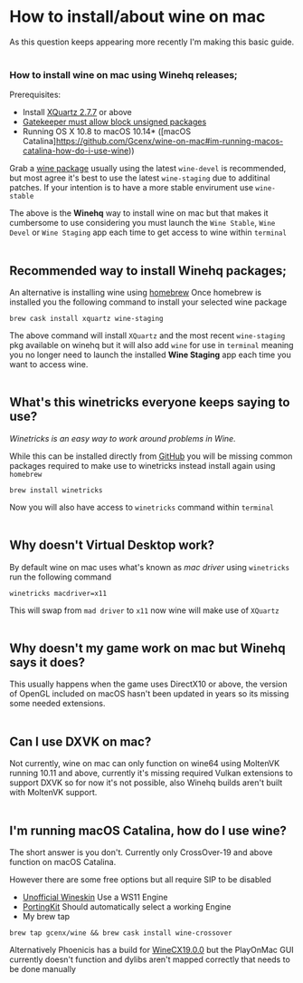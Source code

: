 # How to install/about wine on mac

As this question keeps appearing more recently I'm making this basic guide.
&NewLine;
&NewLine;
</br>
</br>
### How to install wine on mac using Winehq releases;
Prerequisites:
- Install [XQuartz 2.7.7](https://www.xquartz.org/releases/index.html) or above
- [Gatekeeper must allow block unsigned packages](https://www.imore.com/how-open-apps-anywhere-macos-catalina-and-mojave)
- Running OS X 10.8 to macOS 10.14* ([macOS Catalina]https://github.com/Gcenx/wine-on-mac#im-running-macos-catalina-how-do-i-use-wine))

Grab a [wine package](https://dl.winehq.org/wine-builds/macosx/download.html) usually using the latest `wine-devel` is recommended, but most agree it's best to use the latest `wine-staging` due to additinal patches.
If your intention is to have a more stable envirument use `wine-stable`

The above is the __Winehq__ way to install wine on mac but that makes it cumbersome to use considering you must launch the `Wine Stable`, `Wine Devel` or `Wine Staging` app each time to get access to wine within `terminal`
&NewLine;
&NewLine;
</br>
</br>
## Recommended way to install Winehq packages;
An alternative is installing wine using [homebrew](https://docs.brew.sh/Installation)
Once homebrew is installed you the following command to install your selected wine package
```
brew cask install xquartz wine-staging
```
The above command will install `XQuartz` and the most recent `wine-staging` pkg available on winehq but it will also add `wine` for use in `terminal` meaning you no longer need to launch the installed __Wine Staging__ app each time you want to access wine.
&NewLine;
&NewLine;
</br>
</br>
## What's this winetricks everyone keeps saying to use?
*Winetricks is an easy way to work around problems in Wine.*

While this can be installed directly from [GitHub](https://github.com/Winetricks/winetricks) you will be missing common packages required to make use to winetricks instead install again using `homebrew`
```
brew install winetricks
```
Now you will also have access to `winetricks` command within `terminal`
&NewLine;
&NewLine;
</br>
</br>
## Why doesn't __Virtual Desktop__ work?
By default wine on mac uses what's known as *mac driver* using `winetricks`  run the following command
```
winetricks macdriver=x11
```
This will swap from `mad driver` to `x11` now wine will make use of `XQuartz` 
&NewLine;
&NewLine;
</br>
</br>
## Why doesn't my game work on mac but Winehq says it does?
This usually happens when the game uses DirectX10 or above, the version of OpenGL included on macOS hasn't been updated in years so its missing some needed extensions.
&NewLine;
&NewLine;
</br>
</br>
## Can I use DXVK on mac?
Not currently, wine on mac can only function on wine64 using MoltenVK running 10.11 and above, currently it's missing required Vulkan extensions to support DXVK so for now it's not possible, also Winehq builds aren't built with MoltenVK support.
&NewLine;
&NewLine;
</br>
</br>
## I'm running macOS Catalina, how do I use wine?
The short answer is you don't.
Currently only CrossOver-19 and above function on macOS Catalina.

However there are some free options but all require SIP to be disabled
- [Unofficial Wineskin](https://github.com/Gcenx/WineskinServer/releases) Use a WS11 Engine
- [PortingKit](http://portingkit.com/) Should automatically select a working Engine
- My brew tap 
```
brew tap gcenx/wine && brew cask install wine-crossover
```
Alternatively Phoenicis has a build for [WineCX19.0.0](https://www.playonlinux.com/wine/binaries/phoenicis/cx-darwin-x86on64/PlayOnLinux-winecx-19.0.0-cx-darwin-x86on64.tar.gz) but the PlayOnMac GUI currently doesn't function and dylibs aren't mapped correctly that needs to be done manually
